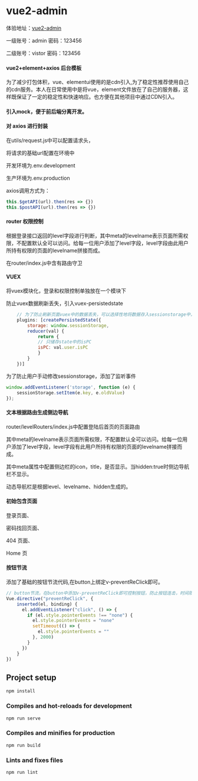 # vue2-admin

体验地址：[vue2-admin](http://chenzp.ltd)

一级账号：admin 密码：123456

二级账号：vistor  密码：123456

#### vue2+element+axios 后台模板

为了减少打包体积，vue、elementui使用的是cdn引入,为了稳定性推荐使用自己的cdn服务。本人在日常使用中是将vue，element文件放在了自己的服务器，这样既保证了一定的稳定性和快速响应。也方便在其他项目中通过CDN引入。

#### 引入mock，便于前后端分离开发。

#### 对 axios 进行封装

在utils/request.js中可以配置请求头，

将请求的基础url配置在环境中

开发环境为.env.development

生产环境为.env.production

axios调用方式为：

```JavaScript
this.$getAPI(url).then(res => {})
this.$postAPI(url).then(res => {})
```


#### router 权限控制

根据登录接口返回的level字段进行判断，其中meta的levelname表示页面所需权限，不配置默认全可以访问。给每一位用户添加了level字段，level字段由此用户所持有权限的页面的levelname拼接而成。

在router/index.js中含有路由守卫

#### VUEX

将vuex模块化，登录和权限控制单独放在一个模块下

防止vuex数据刷新丢失，引入vuex-persistedstate

```JavaScript
    // 为了防止刷新页面vuex中的数据丢失，可以选择性地将数据存入sessionstorage中，防止丢失
    plugins: [createPersistedState({
        storage: window.sessionStorage,
        reducer(val) {
            return {
            // 只储存state中的isPC
            isPC: val.user.isPC
            }
        }
    })]
```


为了防止用户手动修改sessionstorage，添加了监听事件

```JavaScript
window.addEventListener('storage', function (e) {
    sessionStorage.setItem(e.key, e.oldValue)
});
```




#### 文本根据路由生成侧边导航

router/levelRouters/index.js中配置登陆后首页的页面路由

其中meta的levelname表示页面所需权限，不配置默认全可以访问。给每一位用户添加了level字段，level字段有此用户所持有权限的页面的levelname拼接而成。

其中meta属性中配置侧边栏的icon，title，是否显示。当hidden:true时侧边导航栏不显示。

动态导航栏是根据level、levelname、hidden生成的。

#### 初始包含页面

登录页面、

密码找回页面、

404 页面、

Home 页

#### 按钮节流

添加了基础的按钮节流代码,在button上绑定v-preventReClick即可。

```JavaScript
// button节流，在button中添加v-preventReClick即可控制按钮，防止按钮连击，时间限制2s
Vue.directive("preventReClick", {
    inserted(el, binding) {
      el.addEventListener("click", () => {
        if (el.style.pointerEvents !== "none") {
          el.style.pointerEvents = "none"
          setTimeout(() => {
            el.style.pointerEvents = ""
          }, 2000)
        }
      })
    }
})
```

## Project setup

```
npm install
```


### Compiles and hot-reloads for development

```
npm run serve
```


### Compiles and minifies for production

```
npm run build
```


### Lints and fixes files

```
npm run lint
```
